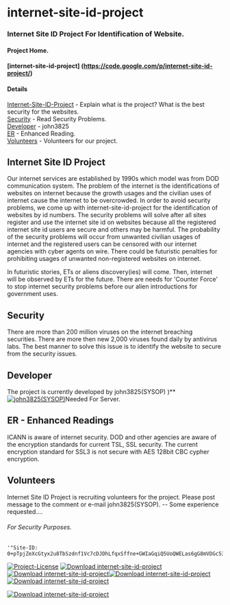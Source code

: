 # internet-site-id-project

### Internet Site ID Project For Identification of Website. 

#### Project Home.

#### [internet-site-id-project] (https://code.google.com/p/internet-site-id-project/)

#### Details

[Internet-Site-ID-Project](InternetSiteIDProjectWiki_README.md#user-content-internet-site-id-project2) - Explain what is the project? What is the best security for the websites.  
[Security](InternetSiteIDProjectWiki_README.md#security) - Read Security Problems.  
[Developer](InternetSiteIDProjectWiki_README.md#developer) - john3825  
[ER](InternetSiteIDProjectWiki_README.md#er) - Enhanced Reading.  
[Volunteers](InternetSiteIDProjectWiki_README.md#volunteers) - Volunteers for our project.  

Internet Site ID Project
------------------------

Our internet services are established by 1990s which model was from DOD communication system. The problem of the internet is the identifications of websites on internet because the growth usages and the civilian uses of internet cause the internet to be overcrowded. In order to avoid security problems, we come up with internet-site-id-project for the identification of websites by id numbers. The security problems will solve after all sites register and use the internet site id on websites because all the registered internet site id users are secure and others may be harmful. The probability of the security problems will occur from unwanted civilian usages of internet and the registered users can be censored with our internet agencies with cyber agents on wire. There could be futuristic penalties for prohibiting usages of unwanted non-registered websites on internet.

In futuristic stories, ETs or aliens discovery(ies) will come. Then, internet will be observed by ETs for the future. There are needs for 'Counter Force' to stop internet security problems before our alien introductions for government uses.

Security
-------- 

There are more than 200 million viruses on the internet breaching securities. There are more then new 2,000 viruses found daily by antivirus labs. The best manner to solve this issue is to identify the website to secure from the security issues.

Developer
---------

The project is currently developed by john3825(SYSOP) )**[![john3825(SYSOP)](https://img.shields.io/badge/GitHub_john3825-Author-green.svg)](https://john3825.github.io/)Needed For Server. 

ER - Enhanced Readings
----------------------

ICANN is aware of internet security. DOD and other agencies are aware of the encryption standards for current TSL, SSL security. The current encryption standard for SSL3 is not secure with AES 128bit CBC cypher encryption.

Volunteers
----------

Internet Site ID Project is recruiting volunteers for the project. Please post message to the comment or e-mail john3825(SYSOP). -- Some experience requested....

###### For Security Purposes.  
  
```
'"Site-ID: 0+pTpjZeXcGtyx2u8TbSzdnf1Vc7cDJDhLfqxSffne+GWIaGqiQ5UoQWELas6gG8mVDGc53AcnEhXttgx2L28VesdZ4KPmzLLF7K9VvVBk7iAlhSaqDL8RHP8/tlbnwXxctwkvowFG9ieIHF0jSxRSDEkjByCfcdJwV5+W1ztr6GJP+1Lurez7b8RB3zy3of4X1UtSzKHfjsPEZw0MmHsJnHe4WECHGhdfKaPkZVa4Zw71HqTzj/iTkh67IsIxrp3PVWpKYB/JJT1B4AaIk0EBBesQnc/B1cMkDwlBxmVlGOoh8enWdaw1lPs9pi5uJqqlC1ktbnZzRhx/nNteb11A=="'
```
[![Project-License](https://img.shields.io/badge/GitHub_License_GNUGPL3-blue.svg)](https://github.com/john3825/internet-site-id-project/)
[![Download internet-site-id-project](https://img.shields.io/badge/GitHub_InteretSiteIDProject-Project-green.svg)](https://github.com/john3825/internet-site-id-project/)
[![Download internet-site-id-project](https://img.shields.io/badge/GitHub_InteretSiteIDProject-Home-blue.svg)](https://john3825.github.io/internet-site-id-project/)[![Download internet-site-id-project](https://img.shields.io/badge/GitHub_Download.tar.gz-OPEN-green.svg)](https://github.com/john3825/internet-site-id-project/tarball/master)[![Download internet-site-id-project](https://img.shields.io/badge/GitHub_Download.zip-OPEN-green.svg)](https://github.com/john3825/internet-site-id-project/zipball/master)

[![Download internet-site-id-project](https://a.fsdn.com/con/app/sf-download-button)](https://sourceforge.net/projects/internet-site-id-project/files/latest/download)

